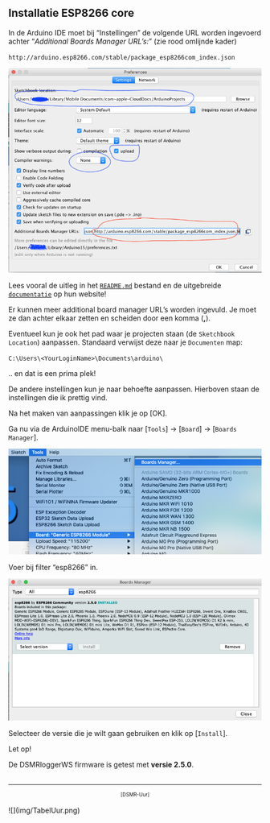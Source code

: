 ## Installatie ESP8266 core
In de Arduino IDE moet bij “Instellingen” de volgende URL worden ingevoerd 
achter “*Additional Boards Manager URL’s:*” (zie rood omlijnde kader)

`http://arduino.esp8266.com/stable/package_esp8266com_index.json`

![](img/Preferences.png)

Lees vooral de uitleg in het 
<a href="https://github.com/esp8266/Arduino/blob/master/README.md" target="_blank">
`README.md`</a>
bestand en de uitgebreide 
<a href="https://arduino-esp8266.readthedocs.io/en/2.5.0/" target="_blank">
`documentatie`</a>
op hun website!

Er kunnen meer additional board manager URL’s worden ingevuld. Je moet ze dan 
achter elkaar zetten en scheiden door een komma (**,**).

Eventueel kun je ook het pad waar je projecten staan (de `Sketchbook Location`) 
aanpassen. Standaard verwijst deze naar je `Documenten` map:

`C:\Users\<YourLoginName>\Documents\arduino\`

.. en dat is een prima plek!

De andere instellingen kun je naar behoefte aanpassen. Hierboven staan de 
instellingen die ik prettig vind. 

Na het maken van aanpassingen klik je op [OK].

Ga nu via de ArduinoIDE menu-balk naar
[`Tools`] -> [`Board`] -> [`Boards Manager`]. 

![](img/IDE_BoardsManager.png)

Voer bij filter “esp8266” in. 

![](img/IDE_UpdateInstallESP8266core.png)

Selecteer de versie die je wilt gaan gebruiken en klik op [`Install`].

<div class="admonition note">
<p class="admonition-title">Let op!</p>
De DSMRloggerWS firmware is getest met <b>versie 2.5.0</b>.
</div>



<br>

---
<center  style="font-size: 70%">[DSMR-Uur]</center><br>
![](img/TabelUur.png)
